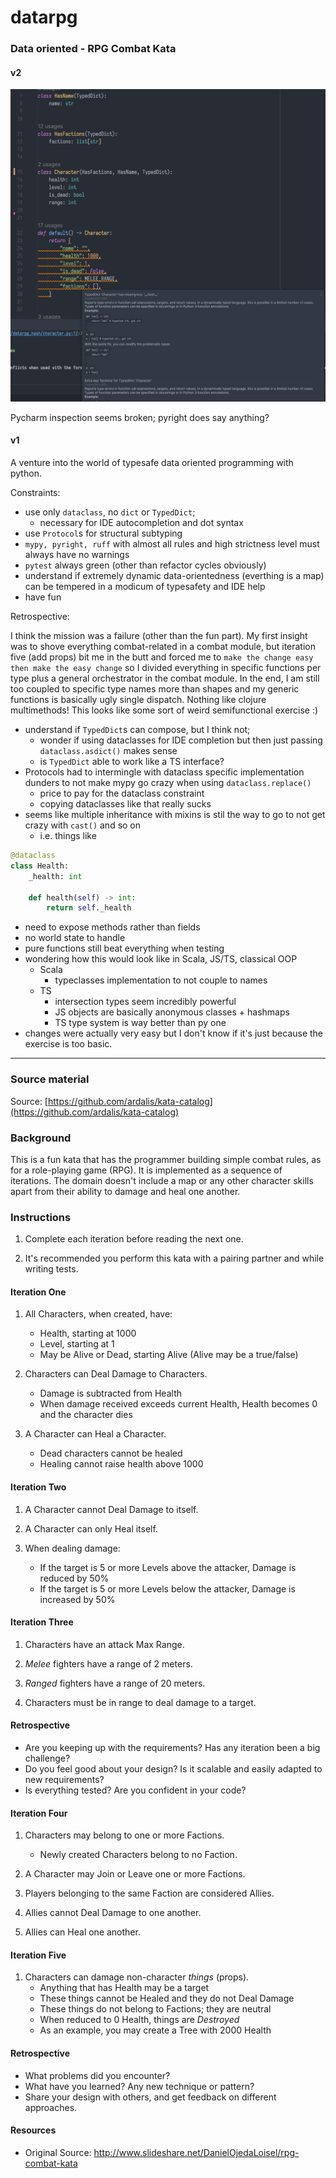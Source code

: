 # datarpg

### Data oriented - RPG Combat Kata

#### v2

![img.png](img.png)

Pycharm inspection seems broken; pyright does say anything?

#### v1

A venture into the world of typesafe data oriented programming with python.

Constraints:

* use only `dataclass`, no `dict` or `TypedDict`;
  * necessary for IDE autocompletion and dot syntax
* use `Protocol`s for structural subtyping
* `mypy, pyright, ruff` with almost all rules and high strictness level must always have no warnings
* `pytest` always green (other than refactor cycles obviously)
* understand if extremely dynamic data-orientedness (everthing is a map) can be tempered in a modicum of typesafety and
  IDE help
* have fun

Retrospective:

I think the mission was a failure (other than the fun part).
My first insight was to shove everything combat-related in a combat module, but iteration five (add props)
bit me in the butt and forced me to `make the change easy then make the easy change` so I divided everything
in specific functions per type plus a general orchestrator in the combat module. In the end, I am still too coupled
to specific type names more than shapes and my generic functions is basically ugly single dispatch.
Nothing like clojure multimethods! This looks like some sort of weird semifunctional exercise :)

* understand if `TypedDict`s can compose, but I think not;
  * wonder if using dataclasses for IDE completion but then just passing `dataclass.asdict()` makes sense
  * is `TypedDict` able to work like a TS interface?
* Protocols had to intermingle with dataclass specific implementation dunders to not make mypy go crazy when using `dataclass.replace()`
  * price to pay for the dataclass constraint
  * copying dataclasses like that really sucks
* seems like multiple inheritance with mixins is stil the way to go to not get crazy with `cast()` and so on
  * i.e. things like

```python
@dataclass
class Health:
    _health: int
    
    def health(self) -> int:
        return self._health
```
  * need to expose methods rather than fields
* no world state to handle
* pure functions still beat everything when testing
* wondering how this would look like in Scala, JS/TS, classical OOP
  * Scala
    * typeclasses implementation to not couple to names
  * TS
    * intersection types seem incredibly powerful
    * JS objects are basically anonymous classes + hashmaps
    * TS type system is way better than py one 
* changes were actually very easy but I don't know if it's just because the exercise is too basic.

___

### Source material

Source: [https://github.com/ardalis/kata-catalog](https://github.com/ardalis/kata-catalog)

### Background

This is a fun kata that has the programmer building simple combat rules, as for a role-playing game (RPG). It is implemented as a sequence of iterations. The domain doesn't include a map or any other character skills apart from their ability to damage and heal one another.

### Instructions

1. Complete each iteration before reading the next one.

2. It's recommended you perform this kata with a pairing partner and while writing tests.

#### Iteration One

1. All Characters, when created, have:
    - Health, starting at 1000
    - Level, starting at 1
    - May be Alive or Dead, starting Alive (Alive may be a true/false)

1. Characters can Deal Damage to Characters.
    - Damage is subtracted from Health
    - When damage received exceeds current Health, Health becomes 0 and the character dies

1. A Character can Heal a Character.
    - Dead characters cannot be healed
    - Healing cannot raise health above 1000

#### Iteration Two

1. A Character cannot Deal Damage to itself.

1. A Character can only Heal itself.

1. When dealing damage:
    - If the target is 5 or more Levels above the attacker, Damage is reduced by 50%
    - If the target is 5 or more Levels below the attacker, Damage is increased by 50%

#### Iteration Three

1. Characters have an attack Max Range.

1. *Melee* fighters have a range of 2 meters.

1. *Ranged* fighters have a range of 20 meters.

1. Characters must be in range to deal damage to a target.

#### Retrospective

- Are you keeping up with the requirements? Has any iteration been a big challenge?
- Do you feel good about your design? Is it scalable and easily adapted to new requirements?
- Is everything tested? Are you confident in your code?

#### Iteration Four

1. Characters may belong to one or more Factions.
    - Newly created Characters belong to no Faction.

1. A Character may Join or Leave one or more Factions.

1. Players belonging to the same Faction are considered Allies.

1. Allies cannot Deal Damage to one another.

1. Allies can Heal one another.

#### Iteration Five

1. Characters can damage non-character *things* (props).
    - Anything that has Health may be a target
    - These things cannot be Healed and they do not Deal Damage
    - These things do not belong to Factions; they are neutral
    - When reduced to 0 Health, things are *Destroyed*
    - As an example, you may create a Tree with 2000 Health

#### Retrospective

- What problems did you encounter?
- What have you learned? Any new technique or pattern?
- Share your design with others, and get feedback on different approaches.

#### Resources

- Original Source: http://www.slideshare.net/DanielOjedaLoisel/rpg-combat-kata


